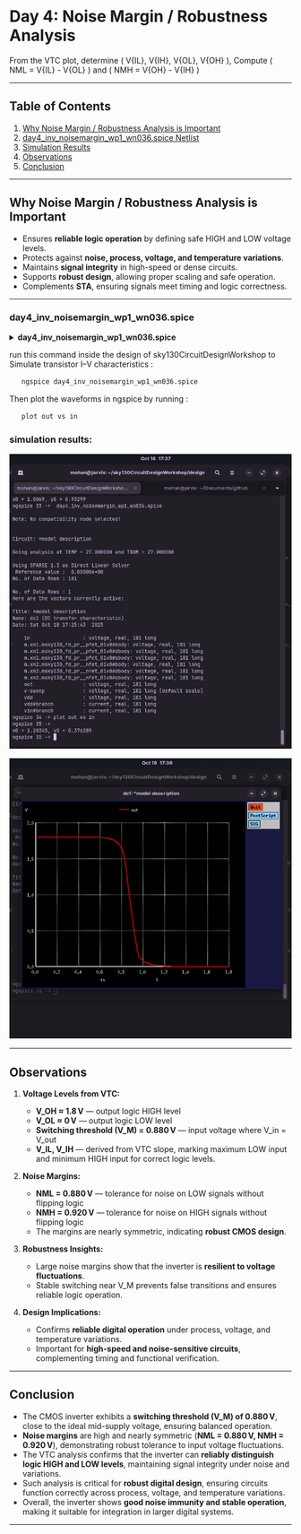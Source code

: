 # Day 4: Noise Margin / Robustness Analysis

From the VTC plot, determine ( V{IL}, V{IH}, V{OL}, V{OH} ), Compute ( NML = V{IL} - V{OL} ) and ( NMH = V{OH} - V{IH} )

---

## Table of Contents

1. [Why Noise Margin / Robustness Analysis is Important](#why-noise-margin--robustness-analysis-is-important)
2. [day4_inv_noisemargin_wp1_wn036.spice Netlist](#day-4-noise-margin--robustness-analysis)
3. [Simulation Results](#simulation-results)
4. [Observations](#observations)
5. [Conclusion](#conclusion)

---

## Why Noise Margin / Robustness Analysis is Important

- Ensures **reliable logic operation** by defining safe HIGH and LOW voltage levels.  
- Protects against **noise, process, voltage, and temperature variations**.  
- Maintains **signal integrity** in high-speed or dense circuits.  
- Supports **robust design**, allowing proper scaling and safe operation.  
- Complements **STA**, ensuring signals meet timing and logic correctness.

---

### day4_inv_noisemargin_wp1_wn036.spice

<details> <summary><strong> day4_inv_noisemargin_wp1_wn036.spice </strong></summary>

```
*Model Description
.param temp=27


*Including sky130 library files
.lib "sky130_fd_pr/models/sky130.lib.spice" tt


*Netlist Description


XM1 out in vdd vdd sky130_fd_pr__pfet_01v8 w=1 l=0.15
XM2 out in 0 0 sky130_fd_pr__nfet_01v8 w=0.36 l=0.15


Cload out 0 50fF

Vdd vdd 0 1.8V
Vin in 0 1.8V

*simulation commands

.op

.dc Vin 0 1.8 0.01

.control
run
setplot dc1
display
.endc

.end
```
</details>

run this command inside the design of sky130CircuitDesignWorkshop to Simulate transistor I–V characteristics  :

```bash
   ngspice day4_inv_noisemargin_wp1_wn036.spice

```
Then plot the waveforms in ngspice by running :

```bash
   plot out vs in
```

### simulation results:

![alt text](https://github.com/MOHANAPRIYANP16/Week-4-VSD-RISC-V-Tapeout-Program-/blob/main/Day4/Images/day4_workflow.png)

![alt text](https://github.com/MOHANAPRIYANP16/Week-4-VSD-RISC-V-Tapeout-Program-/blob/main/Day4/Images/day4_model.png)

---

## Observations 


1. **Voltage Levels from VTC:**
   - **V_OH ≈ 1.8 V** — output logic HIGH level  
   - **V_OL ≈ 0 V** — output logic LOW level  
   - **Switching threshold (V_M) = 0.880 V** — input voltage where V_in = V_out  
   - **V_IL, V_IH** — derived from VTC slope, marking maximum LOW input and minimum HIGH input for correct logic levels.

2. **Noise Margins:**
   - **NML = 0.880 V** — tolerance for noise on LOW signals without flipping logic  
   - **NMH = 0.920 V** — tolerance for noise on HIGH signals without flipping logic  
   - The margins are nearly symmetric, indicating **robust CMOS design**.

3. **Robustness Insights:**
   - Large noise margins show that the inverter is **resilient to voltage fluctuations**.  
   - Stable switching near V_M prevents false transitions and ensures reliable logic operation.

4. **Design Implications:**
   - Confirms **reliable digital operation** under process, voltage, and temperature variations.  
   - Important for **high-speed and noise-sensitive circuits**, complementing timing and functional verification.

---

## Conclusion

- The CMOS inverter exhibits a **switching threshold (V_M) of 0.880 V**, close to the ideal mid-supply voltage, ensuring balanced operation.  
- **Noise margins** are high and nearly symmetric (**NML = 0.880 V, NMH = 0.920 V**), demonstrating robust tolerance to input voltage fluctuations.  
- The VTC analysis confirms that the inverter can **reliably distinguish logic HIGH and LOW levels**, maintaining signal integrity under noise and variations.  
- Such analysis is critical for **robust digital design**, ensuring circuits function correctly across process, voltage, and temperature variations.  
- Overall, the inverter shows **good noise immunity and stable operation**, making it suitable for integration in larger digital systems.

---